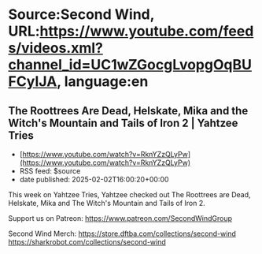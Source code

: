 # Source:Second Wind, URL:https://www.youtube.com/feeds/videos.xml?channel_id=UC1wZGocgLvopgOqBUFCyIJA, language:en

## The Roottrees Are Dead, Helskate, Mika and the Witch's Mountain and Tails of Iron 2 | Yahtzee Tries
 - [https://www.youtube.com/watch?v=RknYZzQLyPw](https://www.youtube.com/watch?v=RknYZzQLyPw)
 - RSS feed: $source
 - date published: 2025-02-02T16:00:20+00:00

This week on Yahtzee Tries, Yahtzee checked out The Roottrees are Dead, Helskate, Mika and The Witch's Mountain and Tails of Iron 2.

Support us on Patreon: https://www.patreon.com/SecondWindGroup

Second Wind Merch: 
https://store.dftba.com/collections/second-wind
https://sharkrobot.com/collections/second-wind

